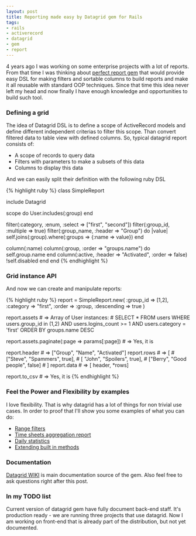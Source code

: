 ```yaml
---
layout: post
title: Reporting made easy by Datagrid gem for Rails
tags: 
- rails
- activerecord
- datagrid
- gem
- report
---
```


4 years ago I was working on some enterprise projects with a lot of reports. From that time I was thinking about [perfect report gem](https://github.com/bogdan/datagrid) that would provide easy DSL for making filters and sortable columns to build reports and make it all reusable with standard OOP techniques. Since that time this idea never left my head and now finally I have enough knowledge and opportunities to build such tool. 

<!--more-->

### Defining a grid

The idea of Datagrid DSL is to define a scope of ActiveRecord models and define different independent criterias to filter this scope. 
Than convert filtered data to table view with defined columns. So, typical datagrid report consists of:

* A scope of records to query data
* Filters with parameters to make a subsets of this data
* Columns to display this data

And we can easily split their definition with the following ruby DSL

{% highlight ruby %}
class SimpleReport

  include Datagrid

  scope do
    User.includes(:group)
  end

  filter(:category, :enum, :select => ["first", "second"])
  filter(:group_id, :multiple => true)
  filter(:group_name, :header => "Group") do |value|
    self.joins(:group).where(:groups => {:name => value})
  end


  column(:name)
  column(:group, :order => "groups.name") do
    self.group.name
  end
  column(:active, :header => "Activated", :order => false)
    !self.disabled
  end
end
{% endhighlight %}

### Grid instance API

And now we can create and manipulate reports:

{% highlight ruby %}
report = SimpleReport.new(
        :group_id          => [1,2],
        :category          => "first",
        :order             => :group,
        :descending        => true
)

report.assets # => Array of User instances: 
              # SELECT * FROM users WHERE users.group_id in (1,2) AND users.logins_count >= 1 AND users.category = 'first' ORDER BY groups.name DESC

report.assets.paginate(:page => params[:page]) # => Yes, it is

report.header # => ["Group", "Name", "Activated"]
report.rows   # => [
              #      ["Steve", "Spammers", true],
              #      [ "John", "Spoilers", true],
              #      ["Berry", "Good people", false]
              #    ]
report.data   # => [ header, *rows]

report.to_csv # => Yes, it is
{% endhighlight %}



### Feel the Power and Flexibility by examples

I love flexibility. That is why datagrid has a lot of things for non trivial use cases.
In order to proof that I'll show you some examples of what you can do:

* [Range filters](https://gist.github.com/7ba4267aa25b6e37eb44)
* [Time sheets aggregation report](https://gist.github.com/4e84d2dad2f2362a9ab4)
* [Daily statistics](https://gist.github.com/8b91694edec900de84be)
* [Extending built in methods](https://gist.github.com/106acfc3fe689564896c)

### Documentation

[Datagrid WIKI](https://github.com/bogdan/datagrid/wiki) is main documentation source of the gem.
Also feel free to ask questions right after this post.

### In my TODO list

Current version of datagrid gem have fully document back-end staff. It's production ready - we are running three projects that use datagrid. Now I am working on front-end that is already part of the distribution, but not yet documented.

